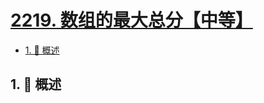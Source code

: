 # [2219. 数组的最大总分【中等】](https://github.com/Tdahuyou/TNotes.leetcode/tree/main/notes/2219.%20%E6%95%B0%E7%BB%84%E7%9A%84%E6%9C%80%E5%A4%A7%E6%80%BB%E5%88%86%E3%80%90%E4%B8%AD%E7%AD%89%E3%80%91)

<!-- region:toc -->

- [1. 📝 概述](#1--概述)

<!-- endregion:toc -->

## 1. 📝 概述
